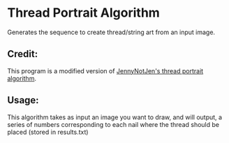 # Thread Portrait Algorithm
Generates the sequence to create thread/string art from an input image.

## Credit:
This program is a modified version of [JennyNotJen's thread portrait algorithm](https://github.com/jennynotjen/threadPortraitAlgorithm).

## Usage:
This algorithm takes as input an image you want to draw, and will output, a series of numbers corresponding to each nail where the thread should be placed (stored in results.txt)
